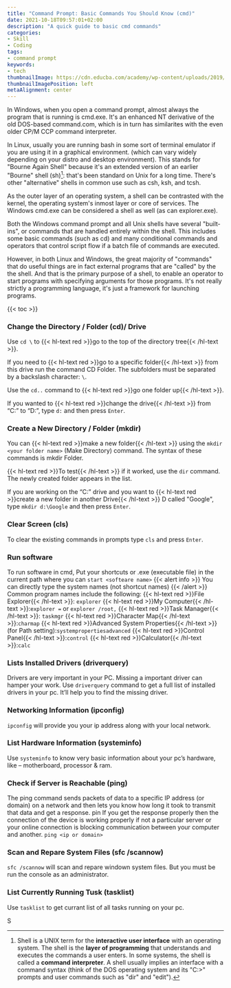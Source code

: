 ```yaml
---
title: "Command Prompt: Basic Commands You Should Know (cmd)"
date: 2021-10-18T09:57:01+02:00
description: "A quick guide to basic cmd commands"
categories:
- Skill
- Coding
tags:
- command prompt
keywords:
- tech
thumbnailImage: https://cdn.educba.com/academy/wp-content/uploads/2019/05/What-is-CMD.jpg
thumbnailImagePosition: left
metaAlignment: center
---
```


In Windows, when you open a command prompt, almost always the program that is running is cmd.exe. It's an enhanced NT derivative of the old DOS-based command.com, which is in turn has similarites with the even older CP/M CCP command interpreter.<!--more-->

In Linux, usually you are running bash in some sort of terminal emulator if you are using it in a graphical environment. (which can vary widely depending on your distro and desktop environment). This stands for "Bourne Again Shell" because it's an extended version of an earlier "Bourne" shell (sh)[^shell]: that's been standard on Unix for a long time. There's other "alternative" shells in common use such as csh, ksh, and tcsh.
[^shell]: Shell is a UNIX term for the **interactive user interface** with an operating system. The shell is the **layer of programming** that understands and executes the commands a user enters. In some systems, the shell is called a **command interpreter**. A shell usually implies an interface with a command syntax (think of the DOS operating system and its "C:>" prompts and user commands such as "dir" and "edit").

As the outer layer of an operating system, a shell can be contrasted with the kernel, the operating system's inmost layer or core of services.
The Windows cmd.exe can be considered a shell as well (as can explorer.exe).

Both the Windows command prompt and all Unix shells have several "built-ins", or commands that are handled entirely within the shell. This includes some basic commands (such as cd) and many conditional commands and operators that control script flow if a batch file of commands are executed.

However, in both Linux and Windows, the great majority of "commands" that do useful things are in fact external programs that are "called" by the the shell. And that is the primary purpose of a shell, to enable an operator to start programs with specifying arguments for those programs. It's not really strictly a programming language, it's just a framework for launching programs.
<!--more-->
{{< toc >}}
### Change the Directory / Folder (cd)/ Drive
Use `cd \` to {{< hl-text red >}}go to the top of the directory tree{{< /hl-text >}}.

If you need to {{< hl-text red >}}go to a specific folder{{< /hl-text >}} from this drive run the command CD Folder. The subfolders must be separated by a backslash character: `\`.

Use the `cd..` command to {{< hl-text red >}}go one folder up{{< /hl-text >}}.

If you wanted to {{< hl-text red >}}change the drive{{< /hl-text >}} from “C:” to “D:”, type `d:` and then press `Enter`.

### Create a New Directory / Folder (mkdir)

You can {{< hl-text red >}}make a new folder{{< /hl-text >}} using the `mkdir <your folder name>` (Make Directory) command. The syntax of these commands is mkdir Folder.

{{< hl-text red >}}To test{{< /hl-text >}} if it worked, use the `dir` command. The newly created folder appears in the list.

If you are working on the “C:” drive and you want to {{< hl-text red >}}create a new folder in another Drive{{< /hl-text >}} D called "Google", type `mkdir d:\Google` and then press `Enter`.

### Clear Screen (cls)
To clear the existing commands in prompts type `cls` and press `Enter`.

### Run software
To run software in cmd, Put your shortcuts or .exe (executable file) in the current path where you can `start <softeare name>`
{{< alert info >}} You can directly type the system names (not shortcut names) {{< /alert >}}
Common program names include the following:
{{< hl-text red >}}File Explorer{{< /hl-text >}}: `explorer`
{{< hl-text red >}}My Computer{{< /hl-text >}}:`explorer =` or `explorer /root,`
{{< hl-text red >}}Task Manager{{< /hl-text >}}: `taskmgr`
{{< hl-text red >}}Character Map{{< /hl-text >}}:`charmap`
{{< hl-text red >}}Advanced System Properties{{< /hl-text >}} (for Path setting):`systempropertiesadvanced`
{{< hl-text red >}}Control Panel{{< /hl-text >}}:`control`
{{< hl-text red >}}Calculator{{< /hl-text >}}:`calc`


### Lists Installed Drivers (driverquery)
Drivers are very important in your PC. Missing a important driver can hamper your work. Use `driverquery` command to get a full list of installed drivers in your pc. It’ll help you to find the missing driver.

### Networking Information (ipconfig)
`ipconfig` will provide you your ip address along with your local network.

### List Hardware Information (systeminfo)
Use `systeminfo` to know very basic information about your pc’s hardware, like – motherboard, processor & ram.

### Check if Server is Reachable (ping)
The ping command sends packets of data to a specific IP address (or domain) on a network and then lets you know how long it took to transmit that data and get a response.
pin
If you get the response properly then the connection of the device is working properly if not a particular server or your online connection is blocking communication between your computer and another.
`ping <ip or domain>`

### Scan and Repare System Files (sfc /scannow)
`sfc /scannow` will scan and repare windown system files. But you must be run the console as an administrator.

### List Currently Running Tusk (tasklist)
Use `tasklist` to get currant list of all tasks running on your pc.


S
